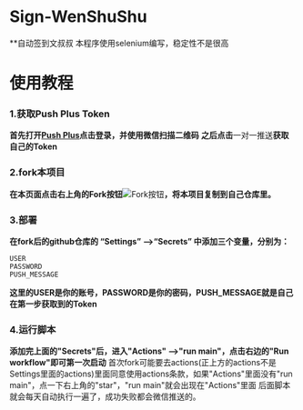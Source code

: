 # Sign-WenShuShu
**自动签到文叔叔
本程序使用selenium编写，稳定性不是很高  

# 使用教程

### 1.获取Push Plus Token
**首先打开[Push Plus](http://pushplus.hxtrip.com/)点击登录，并使用微信扫描二维码**
**之后点击**一对一推送**获取自己的Token**

### 2.fork本项目
**在本页面点击右上角的Fork按钮**![](http://ww1.sinaimg.cn/large/005W9YjGly1gnaeodm3sgj303a017a9t.jpg "Fork按钮")**，将本项目复制到自己仓库里。**

### 3.部署
**在fork后的github仓库的 “Settings” -->“Secrets” 中添加三个变量，分别为：**
```
USER
PASSWORD
PUSH_MESSAGE
```
**这里的USER是你的账号，PASSWORD是你的密码，PUSH_MESSAGE就是自己在第一步获取到的Token**

### 4.运行脚本
**添加完上面的"Secrets"后，进入"Actions" -->"run main"，点击右边的"Run workflow"即可第一次启动**
首次fork可能要去actions(正上方的actions不是Settings里面的actions)里面同意使用actions条款，如果"Actions"里面没有"run main"，点一下右上角的"star"，"run main"就会出现在"Actions"里面
后面脚本就会每天自动执行一遍了，成功失败都会微信推送的。

